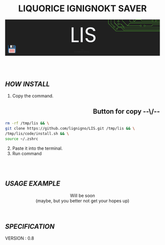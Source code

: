 <h1 align="center">LIQUORICE IGNIGNOKT SAVER</h1>

![header][Header]

<br>
<br>

## ***HOW INSTALL***

1. Copy the command.

<h2 align="right">Button for copy --\/--</h2>

``` bash
rm -rf /tmp/lis && \
git clone https://github.com/lignigno/LIS.git /tmp/lis && \
/tmp/lis/code/install.sh && \
source ~/.zshrc
```
2. Paste it into the terminal.
3. Run command

<br>
<br>

## ***USAGE EXAMPLE***

<div align="center"> Will be soon </div>
<div align="center">(maybe, but you better not get your hopes up)</div>

<br>
<br>

## ***SPECIFICATION***

VERSION : 0.8

[Header]: ~for_readme/header.png
